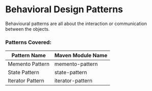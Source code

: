 # Behavioral Design Patterns

Behavioural patterns are all about the interaction or communication between the objects.

### Patterns Covered:

| Pattern Name | Maven Module Name |
| ------ | ------ |
| Memento Pattern | memento-pattern |
| State Pattern | state-pattern |
| Iterator Pattern | iterator-pattern |